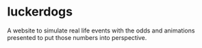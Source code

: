 # luckerdogs
A website to simulate real life events with the odds and animations presented to put those numbers into perspective.
